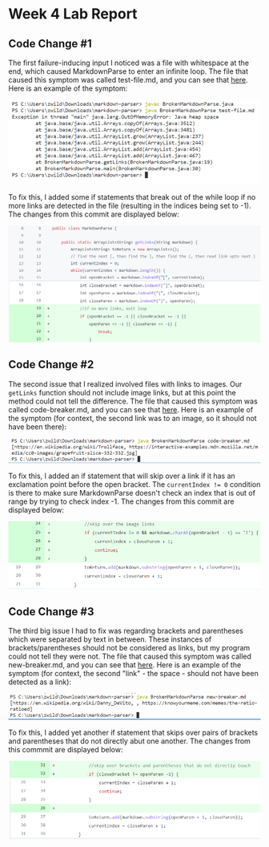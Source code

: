 # Week 4 Lab Report
## Code Change #1
The first failure-inducing input I noticed was a file with whitespace at the end, which caused MarkdownParse to enter an infinite loop. The file that caused this symptom was called test-file.md, and you can see that [here](test-file.md). Here is an example of the symptom:

![Image2](week4pic2.PNG)

To fix this, I added some if statements that break out of the while loop if no more links are detected in the file (resulting in the indices being set to -1). The changes from this commit are displayed below:

![Image1](week4pic1.PNG)

## Code Change #2
The second issue that I realized involved files with links to images. Our `getLinks` function should not include image links, but at this point the method could not tell the difference. The file that caused this symptom was called code-breaker.md, and you can see that [here](code-breaker.md). Here is an example of the symptom (for context, the second link was to an image, so it should not have been there):

![Image3](week4pic3.PNG)

To fix this, I added an if statement that will skip over a link if it has an exclamation point before the open bracket. The `currentIndex != 0` condition is there to make sure MarkdownParse doesn't check an index that is out of range by trying to check index -1. The changes from this commit are displayed below:

![Image4](week4pic4.PNG)

## Code Change #3
The third big issue I had to fix was regarding brackets and parentheses which were separated by text in between. These instances of brackets/parentheses should not be considered as links, but my program could not tell they were not. The file that caused this symptom was called new-breaker.md, and you can see that [here](new-breaker.md). Here is an example of the symptom (for context, the second "link" - the space - should not have been detected as a link): 

![Image5](week4pic5.PNG)

To fix this, I added yet another if statement that skips over pairs of brackets and parentheses that do not directly abut one another. The changes from this commmit are displayed below:

![Image6](week4pic6.PNG)
